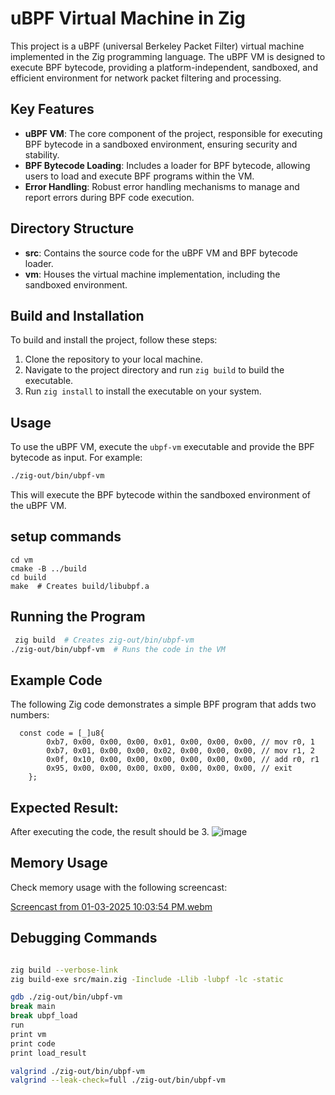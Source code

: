 # uBPF Virtual Machine in Zig

This project is a uBPF (universal Berkeley Packet Filter) virtual machine implemented in the Zig programming language. The uBPF VM is designed to execute BPF bytecode, providing a platform-independent, sandboxed, and efficient environment for network packet filtering and processing.

## Key Features

- **uBPF VM**: The core component of the project, responsible for executing BPF bytecode in a sandboxed environment, ensuring security and stability.
- **BPF Bytecode Loading**: Includes a loader for BPF bytecode, allowing users to load and execute BPF programs within the VM.
- **Error Handling**: Robust error handling mechanisms to manage and report errors during BPF code execution.

## Directory Structure

- **src**: Contains the source code for the uBPF VM and BPF bytecode loader.
- **vm**: Houses the virtual machine implementation, including the sandboxed environment.

## Build and Installation

To build and install the project, follow these steps:

1. Clone the repository to your local machine.
2. Navigate to the project directory and run `zig build` to build the executable.
3. Run `zig install` to install the executable on your system.

## Usage

To use the uBPF VM, execute the `ubpf-vm` executable and provide the BPF bytecode as input. For example:

```bash
./zig-out/bin/ubpf-vm
```
 
This will execute the BPF bytecode within the sandboxed environment of the uBPF VM. 

##  setup commands
```
cd vm
cmake -B ../build
cd build
make  # Creates build/libubpf.a
```

## Running the Program

```bash 
 zig build  # Creates zig-out/bin/ubpf-vm
./zig-out/bin/ubpf-vm  # Runs the code in the VM

```
## Example Code
The following Zig code demonstrates a simple BPF program that adds two numbers:

```zig
  const code = [_]u8{
        0xb7, 0x00, 0x00, 0x00, 0x01, 0x00, 0x00, 0x00, // mov r0, 1
        0xb7, 0x01, 0x00, 0x00, 0x02, 0x00, 0x00, 0x00, // mov r1, 2
        0x0f, 0x10, 0x00, 0x00, 0x00, 0x00, 0x00, 0x00, // add r0, r1
        0x95, 0x00, 0x00, 0x00, 0x00, 0x00, 0x00, 0x00, // exit
    };

```

## Expected Result: 

After executing the code, the result should be 3.
![image](https://github.com/user-attachments/assets/7002faa9-63c6-41c9-a9d2-0c5d96888d58)

## Memory Usage
Check memory usage with the following screencast:

[Screencast from 01-03-2025 10:03:54 PM.webm](https://github.com/user-attachments/assets/43ff7cd7-077d-4a0c-b4a6-7af146d6da3e)

## Debugging Commands
 ```bash

zig build --verbose-link
zig build-exe src/main.zig -Iinclude -Llib -lubpf -lc -static

gdb ./zig-out/bin/ubpf-vm
break main
break ubpf_load
run
print vm
print code
print load_result

valgrind ./zig-out/bin/ubpf-vm
valgrind --leak-check=full ./zig-out/bin/ubpf-vm

```
